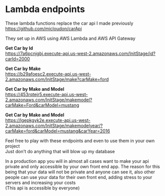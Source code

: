 # Lambda endpoints  

These lambda functions replace the car api I made previously   
https://github.com/micloudon/carApi  

They set up in AWS using AWS Lambda and AWS API Gateway  

**Get Car by Id**  
https://7a6pcnjgbj.execute-api.us-west-2.amazonaws.com/InitStage/id?carId=2000  

**Get Car by Make**  
https://b29afoesc2.execute-api.us-west-2.amazonaws.com/InitStage/make?carMake=ford  

**Get Car by Make and Model**  
https://453rqtejr5.execute-api.us-west-2.amazonaws.com/InitStage/makemodel?carMake=Ford&carModel=mustang  

**Get Car by Make and Model**  
https://lgepkgyk2e.execute-api.us-west-2.amazonaws.com/InitStage/makemodelyear/?carMake=ford&carModel=mustang&carYear=2016  

Feel free to play with these endpoints and even to use them in your own project  
Just don't do anything that will blow up my database  
  
In a production app you will in almost all cases want to make your api private and only accessible by your own front end app. The reason for this being that your data will not be private and anyone can see it, also other people can use your data for their own front end, adding stress to your servers and increasing your costs  
(This api is accessible by everyone)

